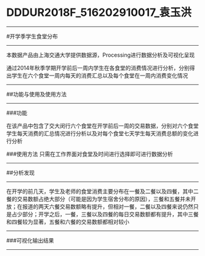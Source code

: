 # DDDUR2018F_516202910017_袁玉洪

------

#开学季学生食堂分布

------

本数据产品由上海交通大学提供数据源，Processing进行数据分析及可视化呈现

通过2014年秋季学期开学前后一周内学生在各食堂的消费情况进行分析，分别得出学生在六个食堂一周内每天的消费汇总以及每个食堂在一周内消费变化情况

------

##功能与使用及使用方法

------

 ###功能

 在该产品中包含了交大闵行六个食堂在开学前后一周的交易数据，分别对六个食堂学生每天消费的汇总情况进行分析以及对每个食堂七天学生每天消费总额的变化进行分析

 ###使用方法
 只需在工作界面对食堂及时间进行选择即可进行数据分析

------

 ##分析发现

------

 在开学的前几天，学生及老师的食堂消费主要分布在一餐及二餐以及四餐，其中二餐的交易数额占绝大部分（可能是因为学生宿舍分布的原因），三餐和五餐并未开放；在报道的两天六餐交易数额略有提升，但相对一餐，二餐以及四餐来说仍然只是占少部分；开学之后，一餐，三餐以及四餐的每日交易数额都有提升，其中三餐和四餐较为显著，五餐和六餐的交易数额都相对较小

------

 ###可视化输出结果
 ***
 




